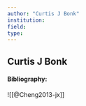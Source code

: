 ```yaml
---
author: "Curtis J Bonk"
institution:
field:
type:
---
```


## Curtis J Bonk
#### Bibliography:

![[@Cheng2013-jx]]